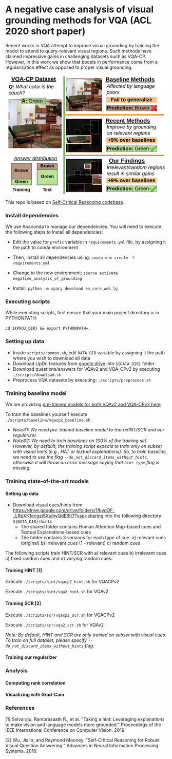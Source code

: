 # A negative case analysis of visual grounding methods for VQA (ACL 2020 short paper)
Recent works in VQA attempt to improve visual grounding by training the model to attend to query-relevant visual regions. Such methods
 have claimed impressive gains in challenging datasets such as VQA-CP. However, in this work we show that boosts in performance come from a regularization effect as opposed to proper visual grounding.


![Visual Grounding](./images/visual_grounding.jpg)


This repo is based on [Self-Critical Reasoning codebase](https://github.com/jialinwu17/self_critical_vqa). 


### Install dependencies
We use Anaconda to manage our dependencies. You will need to execute the following steps to install all dependencies:

- Edit the value for `prefix` variable in `requirements.yml` file, by assigning it the path to conda environment

- Then, install all dependencies using:
``conda env create -f requirements.yml``

- Change to the new environment:
``source activate negative_analysis_of_grounding``

- Install:
``python -m spacy download en_core_web_lg``

### Executing scripts
While executing scripts, first ensure that your main project directory is in PYTHONPATH:

``cd ${PROJ_DIR} && export PYTHONPATH=.``
    

### Setting up data
- Inside `scripts/common.sh`, edit `DATA_DIR` variable by assigning it the path where you wish to download all data 
- Download UpDn features from [google drive](https://drive.google.com/drive/folders/1IXTsTudZtYLqmKzsXxIZbXfCnys_Izxr?usp=sharing) into `${DATA_DIR}` folder
- Download questions/answers for VQAv2 and VQA-CPv2 by executing `./scripts/download.sh`
- Preprocess VQA datasets by executing: `./scripts/preprocess.sh`    
    
### Training baseline model
We are providing [pre-trained models for both VQAv2 and VQA-CPv2 here](https://drive.google.com/drive/folders/1pEqgN7uM_FbjUf6VCPGsHnsGvl5oEbcX?usp=sharing)

To train the baselines yourself execute `./scripts/baseline/vqacp2_baseline.sh`.

- *Note#1: We need pre-trained baseline model to train HINT/SCR and our regularizer.*
- *Note#2: We need to train baselines on 100% of the training set. However, by default, the training script expects to train only on subset with visual hints (e.g., HAT or textual explanations).
So, to train baseline, we need to use the flag `--do_not_discard_items_without_hints`, otherwise it will throw an error message saying that `hint_type` flag is missing.*

### Training state-of-the-art models

#### Setting up data
- Download visual cues/hints from https://drive.google.com/drive/folders/1fkydOF-_LRpXK1ecgst5XujhyQdE6It7?usp=sharing into the following directory:
`${DATA_DIR}/hints`
   - The shared folder contains Human Attention Map-based cues and Textual Explanations-based cues
   - The folder contains 3 versions for each type of cue: a) relevant cues (original) b) irrelevant cues (1 - relevant) c) random cues 

The following scripts train HINT/SCR with a) relevant cues b) irrelevant cues c) fixed random cues and d) varying random cues: 

#### Training HINT [1]

Execute `./scripts/hint/vqacp2_hint.sh` for VQACPv2

Execute `./scripts/hint/vqa2_hint.sh` for VQAv2
 
#### Training SCR [2]
Execute `./scripts/scr/vqacp2_scr.sh` for VQACPv2

Execute `./scripts/scr/vqa2_scr.sh` for VQAv2

*Note: By default, HINT and SCR are only trained on subset with visual cues. To train on full dataset, please specify `--do_not_discard_items_without_hints` flag.* 


#### Training our regularizer 

### Analysis
#### Computing rank correlation

#### Visualizing with Grad-Cam

### References

[1] Selvaraju, Ramprasaath R., et al. "Taking a hint: Leveraging explanations to make vision and language models more grounded." Proceedings of the IEEE International Conference on Computer Vision. 2019.

[2] Wu, Jialin, and Raymond Mooney. "Self-Critical Reasoning for Robust Visual Question Answering." Advances in Neural Information Processing Systems. 2019.